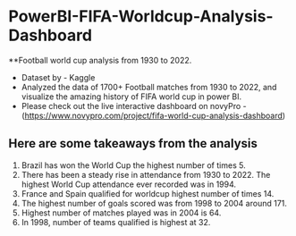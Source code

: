 # PowerBI-FIFA-Worldcup-Analysis-Dashboard
**Football world cup analysis from 1930 to 2022.

- Dataset by - Kaggle
- Analyzed the data of 1700+ Football matches from 1930 to 2022, and visualize the amazing history of FIFA world cup in power BI. 
- Please check out the live interactive dashboard on novyPro - (https://www.novypro.com/project/fifa-world-cup-analysis-dashboard)

## Here are some takeaways from the analysis
1. Brazil has won the World Cup the highest number of times 5.
2. There has been a steady rise in attendance from 1930 to 2022. The highest World Cup attendance ever recorded was in 1994.
3. France and Spain qualified for worldcup highest number of times 14.
4. The highest number of goals scored was from 1998 to 2004 around 171.
5. Highest number of matches played was in 2004 is 64.
6. In 1998, number of teams qualified is highest at 32.


